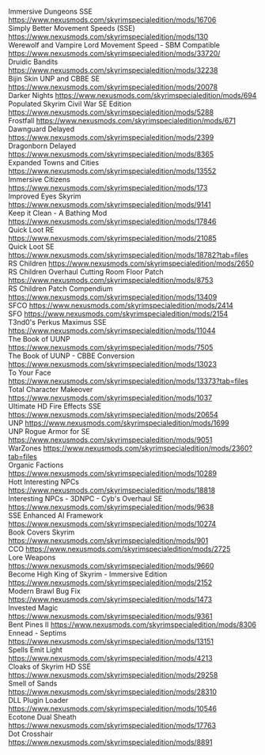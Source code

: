 Immersive Dungeons SSE https://www.nexusmods.com/skyrimspecialedition/mods/16706  
Simply Better Movement Speeds (SSE)	https://www.nexusmods.com/skyrimspecialedition/mods/130  
Werewolf and Vampire Lord Movement Speed - SBM Compatible	https://www.nexusmods.com/skyrimspecialedition/mods/33720/  
Druidic Bandits	https://www.nexusmods.com/skyrimspecialedition/mods/32238  
Bijin Skin UNP and CBBE SE	https://www.nexusmods.com/skyrimspecialedition/mods/20078  
Darker Nights	https://www.nexusmods.com/skyrimspecialedition/mods/694  
Populated Skyrim Civil War SE Edition	https://www.nexusmods.com/skyrimspecialedition/mods/5288  
Frostfall	https://www.nexusmods.com/skyrimspecialedition/mods/671  
Dawnguard Delayed	https://www.nexusmods.com/skyrimspecialedition/mods/2399  
Dragonborn Delayed	https://www.nexusmods.com/skyrimspecialedition/mods/8365  
Expanded Towns and Cities	https://www.nexusmods.com/skyrimspecialedition/mods/13552  
Immersive Citizens	https://www.nexusmods.com/skyrimspecialedition/mods/173  
Improved Eyes Skyrim	https://www.nexusmods.com/skyrimspecialedition/mods/9141  
Keep it Clean - A Bathing Mod	https://www.nexusmods.com/skyrimspecialedition/mods/17846  
Quick Loot RE	https://www.nexusmods.com/skyrimspecialedition/mods/21085  
Quick Loot SE	https://www.nexusmods.com/skyrimspecialedition/mods/18782?tab=files  
RS Children	https://www.nexusmods.com/skyrimspecialedition/mods/2650  
RS Children Overhaul Cutting Room Floor Patch	https://www.nexusmods.com/skyrimspecialedition/mods/8753  
RS Children Patch Compendium	https://www.nexusmods.com/skyrimspecialedition/mods/13409  
SFCO	https://www.nexusmods.com/skyrimspecialedition/mods/2414  
SFO	https://www.nexusmods.com/skyrimspecialedition/mods/2154  
T3nd0's Perkus Maximus SSE	https://www.nexusmods.com/skyrimspecialedition/mods/11044  
The Book of UUNP	https://www.nexusmods.com/skyrimspecialedition/mods/7505  
The Book of UUNP - CBBE Conversion	https://www.nexusmods.com/skyrimspecialedition/mods/13023  
To Your Face	https://www.nexusmods.com/skyrimspecialedition/mods/13373?tab=files  
Total Character Makeover	https://www.nexusmods.com/skyrimspecialedition/mods/1037  
Ultimate HD Fire Effects SSE	https://www.nexusmods.com/skyrimspecialedition/mods/20654  
UNP	https://www.nexusmods.com/skyrimspecialedition/mods/1699  
UNP Rogue Armor for SE	https://www.nexusmods.com/skyrimspecialedition/mods/9051  
WarZones	https://www.nexusmods.com/skyrimspecialedition/mods/2360?tab=files  
Organic Factions	https://www.nexusmods.com/skyrimspecialedition/mods/10289  
Hott Interesting NPCs	https://www.nexusmods.com/skyrimspecialedition/mods/18818  
Interesting NPCs - 3DNPC - Cyb's Overhaul SE	https://www.nexusmods.com/skyrimspecialedition/mods/9638  
SSE Enhanced AI Framework	https://www.nexusmods.com/skyrimspecialedition/mods/10274  
Book Covers Skyrim	https://www.nexusmods.com/skyrimspecialedition/mods/901  
CCO	https://www.nexusmods.com/skyrimspecialedition/mods/2725  
Lore Weapons	https://www.nexusmods.com/skyrimspecialedition/mods/9660  
Become High King of Skyrim - Immersive Edition	https://www.nexusmods.com/skyrimspecialedition/mods/2152  
Modern Brawl Bug Fix	https://www.nexusmods.com/skyrimspecialedition/mods/1473  
Invested Magic 	https://www.nexusmods.com/skyrimspecialedition/mods/9361  
Bent Pines II	https://www.nexusmods.com/skyrimspecialedition/mods/8306  
Ennead - Septims	https://www.nexusmods.com/skyrimspecialedition/mods/13151  
Spells Emit Light	https://www.nexusmods.com/skyrimspecialedition/mods/4213  
Cloaks of Skyrim HD SSE	https://www.nexusmods.com/skyrimspecialedition/mods/29258  
Smell of Sands	https://www.nexusmods.com/skyrimspecialedition/mods/28310  
DLL Plugin Loader	https://www.nexusmods.com/skyrimspecialedition/mods/10546  
Ecotone Dual Sheath	https://www.nexusmods.com/skyrimspecialedition/mods/17763  
Dot Crosshair	https://www.nexusmods.com/skyrimspecialedition/mods/8891  
  
